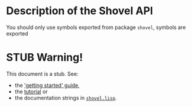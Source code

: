 <!-- -*- markdown -*- -->

# Description of the Shovel API

You should only use symbols exported from package `shovel`, symbols are exported

# STUB Warning!

This document is a stub. See:

 * the ['getting started' guide](ClGettingStarted.md),
 * the [tutorial](WebGuessNumber.md) or 
 * the documentation strings in [`shovel.lisp`](common-lisp/src/shovel.lisp).
